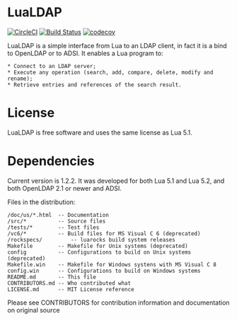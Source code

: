# LuaLDAP

[![CircleCI](https://circleci.com/gh/lualdap/lualdap.svg?style=shield)](https://circleci.com/gh/lualdap/lualdap)
[![Build Status](https://travis-ci.org/lualdap/lualdap.svg?branch=master)](https://travis-ci.org/lualdap/lualdap)
[![codecov](https://codecov.io/gh/lualdap/lualdap/branch/master/graph/badge.svg)](https://codecov.io/gh/lualdap/lualdap)

LuaLDAP is a simple interface from Lua to an LDAP client, in fact it is a bind to
OpenLDAP or to ADSI. It enables a Lua program to:

    * Connect to an LDAP server;
    * Execute any operation (search, add, compare, delete, modify and rename);
    * Retrieve entries and references of the search result.

# License

LuaLDAP is free software and uses the same license as Lua 5.1.

# Dependencies

Current version is 1.2.2. It was developed for both Lua 5.1 and Lua 5.2,
and both OpenLDAP 2.1 or newer and ADSI.

Files in the distribution:

    /doc/us/*.html  -- Documentation
	/src/*			-- Source files
	/tests/*        -- Test files
	/vc6/*          -- Build files for MS Visual C 6 (deprecated)
    /rockspecs/         -- luarocks build system releases
    Makefile        -- Makefile for Unix systems (deprecated)
    config          -- Configurations to build on Unix systems (deprecated)
    Makefile.win    -- Makefile for Windows systens with MS Visual C 8
    config.win      -- Configurations to build on Windows systems
    README.md       -- This file
    CONTRIBUTORS.md -- Who contributed what
    LICENSE.md      -- MIT License reference

Please see CONTRIBUTORS for contribution information and documentation on original source
